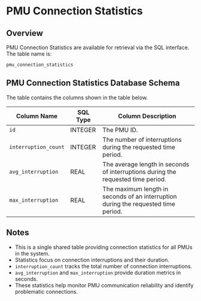 # PMU Connection Statistics

## Overview

PMU Connection Statistics are available for retrieval via the SQL interface. The table name is:

```
pmu_connection_statistics
```

## PMU Connection Statistics Database Schema

The table contains the columns shown in the table below.

| Column Name | SQL Type | Column Description |
|-------------|----------|-------------------|
| `id` | INTEGER | The PMU ID. |
| `interruption_count` | INTEGER | The number of interruptions during the requested time period. |
| `avg_interruption` | REAL | The average length in seconds of interruptions during the requested time period. |
| `max_interruption` | REAL | The maximum length in seconds of an interruption during the requested time period. |

## Notes

- This is a single shared table providing connection statistics for all PMUs in the system.
- Statistics focus on connection interruptions and their duration.
- `interruption_count` tracks the total number of connection interruptions.
- `avg_interruption` and `max_interruption` provide duration metrics in seconds.
- These statistics help monitor PMU communication reliability and identify problematic connections.
